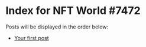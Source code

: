 # Index for NFT World #7472
Posts will be displayed in the order below:

- [Your first post](./001-first.md)

